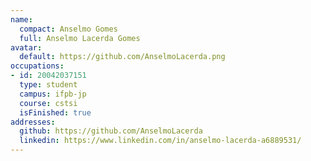 ```yaml
---
name:
  compact: Anselmo Gomes
  full: Anselmo Lacerda Gomes
avatar:
  default: https://github.com/AnselmoLacerda.png
occupations:
- id: 20042037151
  type: student
  campus: ifpb-jp
  course: cstsi
  isFinished: true
addresses:
  github: https://github.com/AnselmoLacerda
  linkedin: https://www.linkedin.com/in/anselmo-lacerda-a6889531/
---
```

